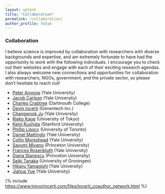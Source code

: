 ```yaml
---
layout: splash
title: "Collaboration"
permalink: /collaboration/
author_profile: false
---
```


### Collaboration

I believe science is improved by collaboration with researchers with diverse backgrounds and expertise, and am extremely fortunate to have had the opportunity to work with the following individuals. I encourage you to check out their websites and engage with each of their exciting research agendas. I also always welcome new connections and opportunities for collaboration with researchers, NGOs, government, and the private sector, so please don’t hesitate to reach out!

- [Peter Aronow](https://peteraronow.github.io) (Yale University) 
- [Jacob Carlson](https://jscarlson.github.io/) (Yale University)  
- [Charles Crabtree](http://charlescrabtree.com/) (Dartmouth College)  
- [Devin Incerti](https://devinincerti.com/) (Genentech Inc.)  
- [Changwook Ju](https://politicalscience.yale.edu/people/changwook-ju) (Yale University)  
- [Rieko Kage](https://www.u-tokyo.ac.jp/focus/en/people/people003656.html) (University of Tokyo)  
- [Kenji Kushida](https://www.kenjikushida.org/) (Stanford University)  
- [Phillip Lipscy](http://www.lipscy.org/) (University of Toronto)  
- [Daniel Mattingly](http://daniel-mattingly.com/) (Yale University)  
- [Collin Moreshead](https://politicalscience.yale.edu/people/colin-moreshead) (Yale University)  
- [Sayumi Miyano](https://politics.princeton.edu/people/sayumi-miyano) (Princeton University)  
- [Frances Rosenbluth](https://campuspress.yale.edu/francesrosenbluth/) (Yale University)  
- [Diana Stanescu](https://scholar.princeton.edu/dmstanescu/home) (Princeton University)  
- [Seiki Tanaka](https://www.seikitanaka.com/) (University of Groningen)  
- [Hikaru Yamagishi](https://politicalscience.yale.edu/people/hikaru-yamagishi) (Yale University)  
- [Jiahua Yue](https://yjh1222.github.io/) (Yale University)  


{% include https://www.trevorincerti.com/files/incerti_coauthor_network.html %}